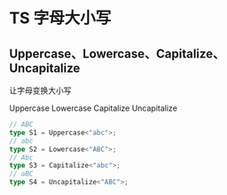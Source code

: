 # TS 字母大小写

## Uppercase、Lowercase、Capitalize、Uncapitalize

让字母变换大小写

Uppercase<string>
Lowercase<string>
Capitalize<string>
Uncapitalize<string>

```ts
// ABC
type S1 = Uppercase<"abc">;
// abc
type S2 = Lowercase<"ABC">;
// Abc
type S3 = Capitalize<"abc">;
// aBC
type S4 = Uncapitalize<"ABC">;
```